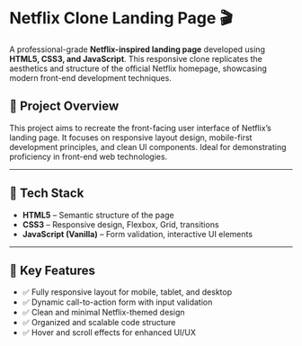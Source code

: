 # Netflix Clone Landing Page 🎬

A professional-grade **Netflix-inspired landing page** developed using **HTML5, CSS3, and JavaScript**. This responsive clone replicates the aesthetics and structure of the official Netflix homepage, showcasing modern front-end development techniques.

## 📌 Project Overview

This project aims to recreate the front-facing user interface of Netflix’s landing page. It focuses on responsive layout design, mobile-first development principles, and clean UI components. Ideal for demonstrating proficiency in front-end web technologies.

---

## 🔧 Tech Stack

- **HTML5** – Semantic structure of the page
- **CSS3** – Responsive design, Flexbox, Grid, transitions
- **JavaScript (Vanilla)** – Form validation, interactive UI elements

---

## 🎯 Key Features

- ✅ Fully responsive layout for mobile, tablet, and desktop
- ✅ Dynamic call-to-action form with input validation
- ✅ Clean and minimal Netflix-themed design
- ✅ Organized and scalable code structure
- ✅ Hover and scroll effects for enhanced UI/UX


